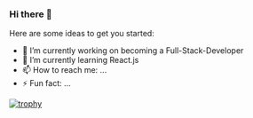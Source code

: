 ### Hi there 👋
  
Here are some ideas to get you started:

- 🔭 I’m currently working on becoming a Full-Stack-Developer
- 🌱 I’m currently learning React.js 
- 📫 How to reach me: ... 
- ⚡ Fun fact: ... 

[![trophy](https://github-profile-trophy.vercel.app/?username=ahua1994&theme=onedark)](https://github.com/ryo-ma/github-profile-trophy)
